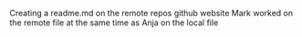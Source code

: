 Creating a readme.md on the remote repos github website
Mark worked on the remote file at the same time as Anja on the local file
